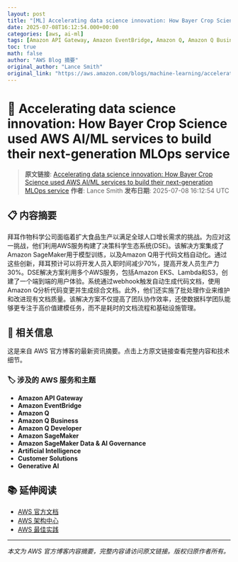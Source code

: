 ```yaml
---
layout: post
title: "[ML] Accelerating data science innovation: How Bayer Crop Science used AWS AI/ML services to build their next-generation MLOps service"
date: 2025-07-08T16:12:54.000+00:00
categories: [aws, ai-ml]
tags: [Amazon API Gateway, Amazon EventBridge, Amazon Q, Amazon Q Business, Amazon Q Developer, Amazon SageMaker, Amazon SageMaker Data AI Governance, Artificial Intelligence, Customer Solutions, Generative AI]
toc: true
math: false
author: "AWS Blog 摘要"
original_author: "Lance Smith"
original_link: "https://aws.amazon.com/blogs/machine-learning/accelerating-data-science-innovation-how-bayer-crop-science-used-aws-ai-ml-services-to-build-their-next-generation-mlops-service/"
---
```


# 🤖 Accelerating data science innovation: How Bayer Crop Science used AWS AI/ML services to build their next-generation MLOps service

> **原文链接**: [Accelerating data science innovation: How Bayer Crop Science used AWS AI/ML services to build their next-generation MLOps service](https://aws.amazon.com/blogs/machine-learning/accelerating-data-science-innovation-how-bayer-crop-science-used-aws-ai-ml-services-to-build-their-next-generation-mlops-service/)
> **作者**: Lance Smith
> **发布日期**: 2025-07-08 16:12:54 UTC

## 📋 内容摘要

拜耳作物科学公司面临着扩大食品生产以满足全球人口增长需求的挑战。为应对这一挑战，他们利用AWS服务构建了决策科学生态系统(DSE)。该解决方案集成了Amazon SageMaker用于模型训练，以及Amazon Q用于代码文档自动化。通过这些创新，拜耳预计可以将开发人员入职时间减少70%，提高开发人员生产力30%。DSE解决方案利用多个AWS服务，包括Amazon EKS、Lambda和S3，创建了一个端到端的用户体验。系统通过webhook触发自动生成代码文档，使用Amazon Q分析代码变更并生成综合文档。此外，他们还实施了批处理作业来维护和改进现有文档质量。该解决方案不仅提高了团队协作效率，还使数据科学团队能够更专注于高价值建模任务，而不是耗时的文档流程和基础设施管理。

## 🔗 相关信息

这是来自 AWS 官方博客的最新资讯摘要。点击上方原文链接查看完整内容和技术细节。

### 🏷️ 涉及的 AWS 服务和主题

- **Amazon API Gateway**
- **Amazon EventBridge**
- **Amazon Q**
- **Amazon Q Business**
- **Amazon Q Developer**
- **Amazon SageMaker**
- **Amazon SageMaker Data & AI Governance**
- **Artificial Intelligence**
- **Customer Solutions**
- **Generative AI**

## 📚 延伸阅读

- [AWS 官方文档](https://docs.aws.amazon.com/)
- [AWS 架构中心](https://aws.amazon.com/architecture/)
- [AWS 最佳实践](https://aws.amazon.com/architecture/well-architected/)

---

*本文为 AWS 官方博客内容摘要，完整内容请访问原文链接。版权归原作者所有。*